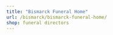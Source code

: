 ```yaml
---
title: "Bismarck Funeral Home"
url: /bismarck/bismarck-funeral-home/
shop: funeral directors
---
```

